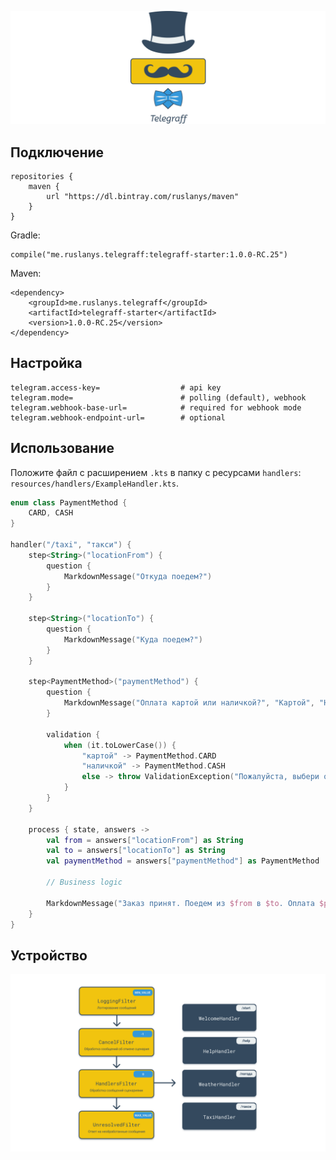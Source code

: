 ![Telegraff](docs/logo.png "Logo")

<!-- Описание -->

## Подключение

```
repositories {
    maven {
        url "https://dl.bintray.com/ruslanys/maven"
    }
}
```

Gradle: 

```
compile("me.ruslanys.telegraff:telegraff-starter:1.0.0-RC.25")
```

Maven:

```
<dependency>
    <groupId>me.ruslanys.telegraff</groupId>
    <artifactId>telegraff-starter</artifactId>
    <version>1.0.0-RC.25</version>
</dependency>
```

## Настройка

```
telegram.access-key=                  # api key
telegram.mode=                        # polling (default), webhook
telegram.webhook-base-url=            # required for webhook mode
telegram.webhook-endpoint-url=        # optional
```

## Использование

Положите файл с расширением `.kts` в папку c ресурсами `handlers`:
`resources/handlers/ExampleHandler.kts`.


```kotlin
enum class PaymentMethod {
    CARD, CASH
}

handler("/taxi", "такси") {
    step<String>("locationFrom") {
        question {
            MarkdownMessage("Откуда поедем?")
        }
    }

    step<String>("locationTo") {
        question {
            MarkdownMessage("Куда поедем?")
        }
    }

    step<PaymentMethod>("paymentMethod") {
        question {
            MarkdownMessage("Оплата картой или наличкой?", "Картой", "Наличкой")
        }

        validation {
            when (it.toLowerCase()) {
                "картой" -> PaymentMethod.CARD
                "наличкой" -> PaymentMethod.CASH
                else -> throw ValidationException("Пожалуйста, выбери один из вариантов")
            }
        }
    }

    process { state, answers ->
        val from = answers["locationFrom"] as String
        val to = answers["locationTo"] as String
        val paymentMethod = answers["paymentMethod"] as PaymentMethod

        // Business logic

        MarkdownMessage("Заказ принят. Поедем из $from в $to. Оплата $paymentMethod.")
    }
}
```

## Устройство

![Обработка сообщений](docs/processing-diagram.png "Обработка сообщений")
